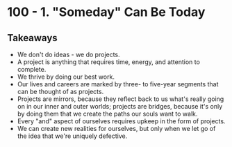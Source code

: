 # 100 - 1. "Someday" Can Be Today

## Takeaways

- We don't do ideas - we do projects.
- A project is anything that requires time, energy, and attention to complete.
- We thrive by doing our best work.
- Our lives and careers are marked by three- to five-year segments that can be thought of as projects.
- Projects are mirrors, because they reflect back to us what's really going on in our inner and outer worlds; projects are bridges, because it's only by doing them that we create the paths our souls want to walk.
- Every "and" aspect of ourselves requires upkeep in the form of projects.
- We can create new realities for ourselves, but only when we let go of the idea that we're uniquely defective.

